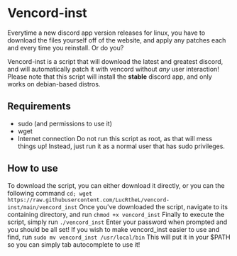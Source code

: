 # Vencord-inst
Everytime a new discord app version releases for linux, you have to download the files yourself off of the website, and apply any patches each and every time you reinstall. 
Or do you?

Vencord-inst is a script that will download the latest and greatest discord, and will automatically patch it with vencord without *any* user interaction!
Please note that this script will install the **stable** discord app, and only works on debian-based distros.
## Requirements
 - sudo (and permissions to use it)
 - wget
 - Internet connection
Do not run this script as root, as that will mess things up! Instead, just run it as a normal user that has sudo privileges.

## How to use
To download the script, you can either download it directly, or you can the following command
`cd; wget https://raw.githubusercontent.com/LucRtheL/vencord-inst/main/vencord_inst`
Once you've downloaded the script, navigate to its containing directory, and run
`chmod +x vencord_inst`
Finally to execute the script, simply run
`./vencord_inst`
Enter your password when prompted and you should be all set!
If you wish to make vencord_inst easier to use and find, run
`sudo mv vencord_inst /usr/local/bin`
This will put it in your $PATH so you can simply tab autocomplete to use it!

